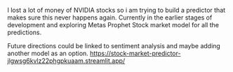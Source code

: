 I lost a lot of money of NVIDIA stocks so i am trying to build a predictor that makes sure this never happens again.
Currently in the earlier stages of development and exploring Metas Prophet Stock market model for all the predictions.

Future directions could be linked to sentiment analysis and maybe adding another model as an option. 
https://stock-market-predictor-jlgwsg6kvlz22phgpkuaam.streamlit.app/
